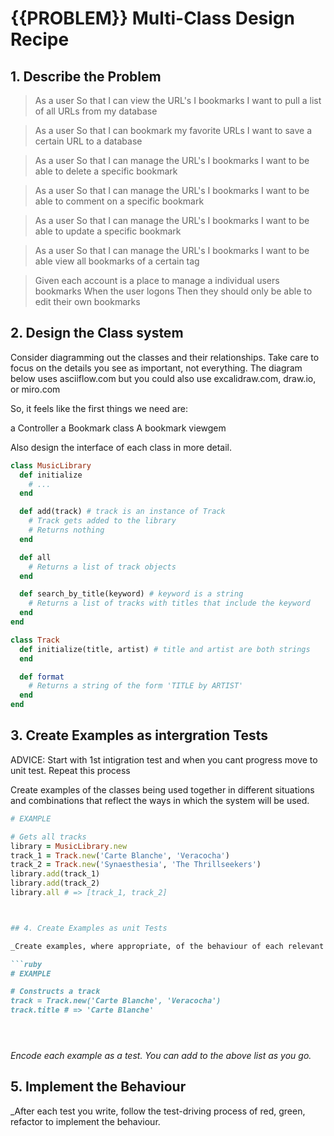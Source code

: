 # {{PROBLEM}} Multi-Class Design Recipe
## 1. Describe the Problem

> As a user
> So that I can view the URL's I bookmarks 
> I want to pull a list of all URLs from my database


> As a user
> So that I can bookmark my favorite URLs
> I want to save a certain URL to a database

> As a user
> So that I can manage the URL's I bookmarks 
> I want to be able to delete a specific bookmark

> As a user
> So that I can manage the URL's I bookmarks 
> I want to be able to comment on a specific bookmark

> As a user
> So that I can manage the URL's I bookmarks 
> I want to be able to update a specific bookmark

> As a user
> So that I can manage the URL's I bookmarks 
> I want to be able view all bookmarks of a certain tag

> Given each account is a place to manage a individual users bookmarks
> When the user logons
> Then they should only be able to edit their own bookmarks

## 2. Design the Class system


Consider diagramming out the classes and their relationships. Take care to focus on the details you see as important,
not everything. The diagram below uses asciiflow.com but you could also use excalidraw.com, draw.io, or miro.com




So, it feels like the first things we need are:

a Controller
a Bookmark class
A bookmark viewgem 


















Also design the interface of each class in more detail.




```ruby
class MusicLibrary
  def initialize
    # ...
  end

  def add(track) # track is an instance of Track
    # Track gets added to the library
    # Returns nothing
  end

  def all
    # Returns a list of track objects
  end

  def search_by_title(keyword) # keyword is a string
    # Returns a list of tracks with titles that include the keyword
  end
end

class Track
  def initialize(title, artist) # title and artist are both strings
  end

  def format
    # Returns a string of the form 'TITLE by ARTIST'
  end
end

```

## 3. Create Examples as intergration Tests

ADVICE: Start with 1st intigration test and when you cant progress move to unit test. Repeat this process

Create examples of the classes being used together in different situations and combinations that reflect the ways in which the system will be used.


```ruby
# EXAMPLE

# Gets all tracks
library = MusicLibrary.new
track_1 = Track.new('Carte Blanche', 'Veracocha')
track_2 = Track.new('Synaesthesia', 'The Thrillseekers')
library.add(track_1)
library.add(track_2)
library.all # => [track_1, track_2]



## 4. Create Examples as unit Tests

_Create examples, where appropriate, of the behaviour of each relevant class at a more granular level of detail.

```ruby
# EXAMPLE

# Constructs a track
track = Track.new('Carte Blanche', 'Veracocha')
track.title # => 'Carte Blanche'





```


_Encode each example as a test. You can add to the above list as you go._

## 5. Implement the Behaviour

_After each test you write, follow the test-driving process of red, green, refactor to implement the behaviour.